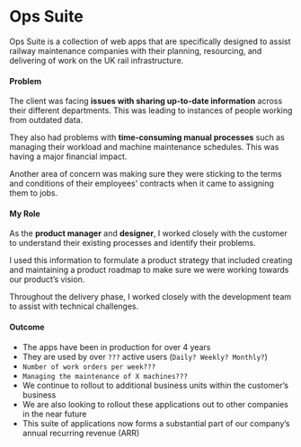 # Ops Suite

Ops Suite is a collection of web apps that are specifically designed to assist railway maintenance companies with their planning, resourcing, and delivering of work on the UK rail infrastructure.

#### Problem

The client was facing **issues with sharing up-to-date information** across their different departments. This was leading to instances of people working from outdated data.

They also had problems with **time-consuming manual processes** such as managing their workload and machine maintenance schedules. This was having a major financial impact.

Another area of concern was making sure they were sticking to the terms and conditions of their employees' contracts when it came to assigning them to jobs.

#### My Role

As the **product manager** and **designer**, I worked closely with the customer to understand their existing processes and identify their problems.

I used this information to formulate a product strategy that included creating and maintaining a product roadmap to make sure we were working towards our product’s vision.

Throughout the delivery phase, I worked closely with the development team to assist with technical challenges.

#### Outcome

- The apps have been in production for over 4 years
- They are used by over `???` active users (`Daily? Weekly? Monthly?`)
- `Number of work orders per week???`
- `Managing the maintenance of X machines???`
- We continue to rollout to additional business units within the customer’s business
- We are also looking to rollout these applications out to other companies in the near future
- This suite of applications now forms a substantial part of our company’s annual recurring revenue (ARR)
